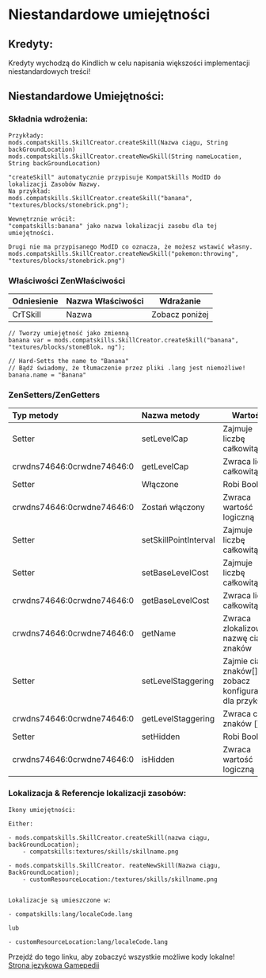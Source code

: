# Niestandardowe umiejętności

## Kredyty:

Kredyty wychodzą do Kindlich w celu napisania większości implementacji niestandardowych treści!

## Niestandardowe Umiejętności:

### Składnia wdrożenia:

    Przykłady:
    mods.compatskills.SkillCreator.createSkill(Nazwa ciągu, String backGroundLocation)
    mods.compatskills.SkillCreator.createNewSkill(String nameLocation, String backGroundLocation)
    
    "createSkill" automatycznie przypisuje KompatSkills ModID do lokalizacji Zasobów Nazwy.
    Na przykład:
    mods.compatskills.SkillCreator.createSkill("banana", "textures/blocks/stonebrick.png");
    
    Wewnętrznie wrócił:
    "compatskills:banana" jako nazwa lokalizacji zasobu dla tej umiejętności.
    
    Drugi nie ma przypisanego ModID co oznacza, że możesz wstawić własny.
    mods.compatskills.SkillCreator.createNewSkill("pokemon:throwing", "textures/blocks/stonebrick.png")
    

### Właściwości ZenWłaściwości

| Odniesienie | Nazwa Właściwości | Wdrażanie      |
|:----------- |:----------------- | -------------- |
| CrTSkill    | Nazwa             | Zobacz poniżej |

    // Tworzy umiejętność jako zmienną
    banana var = mods.compatskills.SkillCreator.createSkill("banana", "textures/blocks/stoneBlok. ng");
    
    // Hard-Setts the name to "Banana"
    // Bądź świadomy, że tłumaczenie przez pliki .lang jest niemożliwe!
    banana.name = "Banana"
    

### ZenSetters/ZenGetters

| Typ metody                 | Nazwa metody          | Wartości                                                |
|:-------------------------- |:--------------------- | ------------------------------------------------------- |
| Setter                     | setLevelCap           | Zajmuje liczbę całkowitą                                |
| crwdns74646:0crwdne74646:0 | getLevelCap           | Zwraca liczbę całkowitą                                 |
| Setter                     | Włączone              | Robi Boolean                                            |
| crwdns74646:0crwdne74646:0 | Zostań włączony       | Zwraca wartość logiczną                                 |
| Setter                     | setSkillPointInterval | Zajmuje liczbę całkowitą                                |
| Setter                     | setBaseLevelCost      | Zajmuje liczbę całkowitą                                |
| crwdns74646:0crwdne74646:0 | getBaseLevelCost      | Zwraca liczbę całkowitą                                 |
| crwdns74646:0crwdne74646:0 | getName               | Zwraca zlokalizowaną nazwę ciągu znaków                 |
| Setter                     | setLevelStaggering    | Zajmie ciąg znaków[], zobacz konfigurację dla przykładu |
| crwdns74646:0crwdne74646:0 | getLevelStaggering    | Zwraca ciąg znaków []                                   |
| Setter                     | setHidden             | Robi Boolean                                            |
| crwdns74646:0crwdne74646:0 | isHidden              | Zwraca wartość logiczną                                 |

### Lokalizacja & Referencje lokalizacji zasobów:

    Ikony umiejętności:
    
    Either:
    
    - mods.compatskills.SkillCreator.createSkill(nazwa ciągu, backGroundLocation);
        - compatskills:textures/skills/skillname.png
    
    - mods.compatskills.SkillCreator. reateNewSkill(Nazwa ciągu, BackGroundLocation);
        - customResourceLocation:/textures/skills/skillname.png
    
    
    Lokalizacje są umieszczone w:
    
    - compatskills:lang/localeCode.lang
    
    lub
    
    - customResourceLocation:lang/localeCode.lang
    

Przejdź do tego linku, aby zobaczyć wszystkie możliwe kody lokalne! [Strona językowa Gamepedii](https://minecraft.gamepedia.com/Language "Gamepedia's Minecraft Language Page")